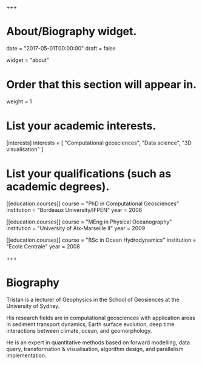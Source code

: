 +++
# About/Biography widget.

date = "2017-05-01T00:00:00"
draft = false

widget = "about"

# Order that this section will appear in.
weight = 1

# List your academic interests.
[interests]
  interests = [
    "Computational geosciences",
    "Data science",
    "3D visualisation"
  ]

# List your qualifications (such as academic degrees).
[[education.courses]]
  course = "PhD in Computational Geosciences"
  institution = "Bordeaux University/IFPEN"
  year = 2006

[[education.courses]]
  course = "MEng in Physical Oceanography"
  institution = "University of Aix-Marseille II"
  year = 2009

[[education.courses]]
  course = "BSc in Ocean Hydrodynamics"
  institution = "Ecole Centrale"
  year = 2008

+++

# Biography

Tristan is a lecturer of Geophysics in the School of Geosiences at the University of Sydney.

His research fields are in computational geosciences with application areas in sediment transport dynamics, Earth surface evolution, deep time interactions between climate, ocean, and geomorphology.

He is an expert in quantitative methods based on forward modelling, data query, transformation & visualisation, algorithm design, and parallelism implementation.
